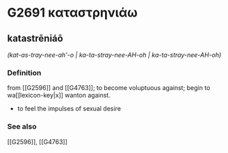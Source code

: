 # G2691 καταστρηνιάω

## katastrēniáō

_(kat-as-tray-nee-ah'-o | ka-ta-stray-nee-AH-oh | ka-ta-stray-nee-AH-oh)_

### Definition

from [[G2596]] and [[G4763]]; to become voluptuous against; begin to wa[[lexicon-key|x]] wanton against.

- to feel the impulses of sexual desire

### See also

[[G2596]], [[G4763]]

